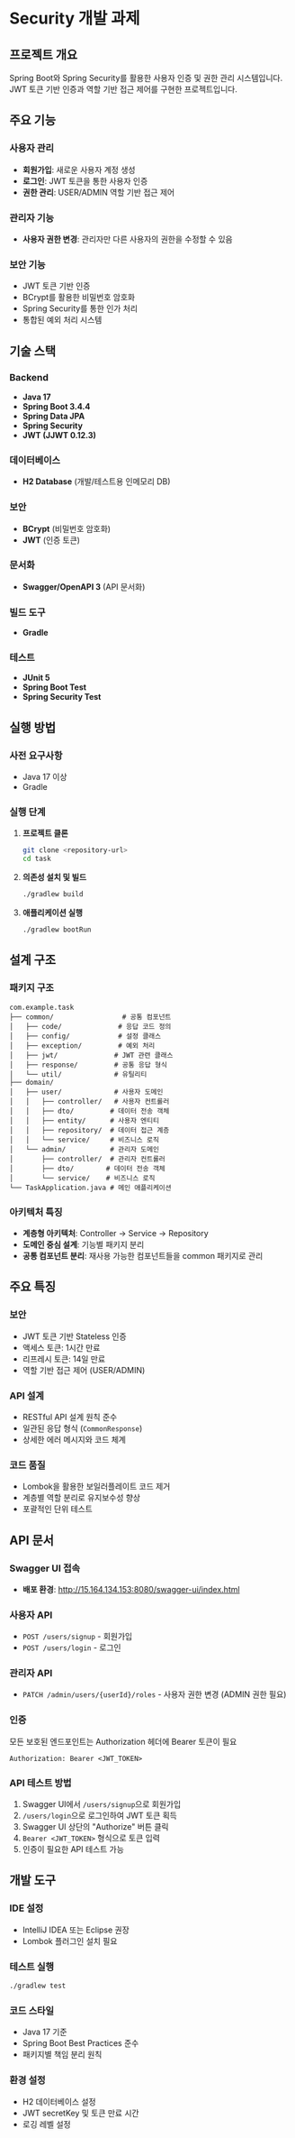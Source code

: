 # Security 개발 과제

## 프로젝트 개요
Spring Boot와 Spring Security를 활용한 사용자 인증 및 권한 관리 시스템입니다. JWT 토큰 기반 인증과 역할 기반 접근 제어를 구현한 프로젝트입니다.

## 주요 기능

### 사용자 관리
- **회원가입**: 새로운 사용자 계정 생성
- **로그인**: JWT 토큰을 통한 사용자 인증
- **권한 관리**: USER/ADMIN 역할 기반 접근 제어

### 관리자 기능
- **사용자 권한 변경**: 관리자만 다른 사용자의 권한을 수정할 수 있음

### 보안 기능
- JWT 토큰 기반 인증
- BCrypt를 활용한 비밀번호 암호화
- Spring Security를 통한 인가 처리
- 통합된 예외 처리 시스템

## 기술 스택

### Backend
- **Java 17**
- **Spring Boot 3.4.4**
- **Spring Data JPA**
- **Spring Security**
- **JWT (JJWT 0.12.3)**

### 데이터베이스
- **H2 Database** (개발/테스트용 인메모리 DB)

### 보안
- **BCrypt** (비밀번호 암호화)
- **JWT** (인증 토큰)

### 문서화
- **Swagger/OpenAPI 3** (API 문서화)

### 빌드 도구
- **Gradle**

### 테스트
- **JUnit 5**
- **Spring Boot Test**
- **Spring Security Test**

## 실행 방법

### 사전 요구사항
- Java 17 이상
- Gradle

### 실행 단계

1. **프로젝트 클론**
   ```bash
   git clone <repository-url>
   cd task
   ```

2. **의존성 설치 및 빌드**
   ```bash
   ./gradlew build
   ```

3. **애플리케이션 실행**
   ```bash
   ./gradlew bootRun
   ```

## 설계 구조

### 패키지 구조
```
com.example.task
├── common/                 # 공통 컴포넌트
│   ├── code/              # 응답 코드 정의
│   ├── config/            # 설정 클래스
│   ├── exception/         # 예외 처리
│   ├── jwt/              # JWT 관련 클래스
│   ├── response/         # 공통 응답 형식
│   └── util/             # 유틸리티
├── domain/
│   ├── user/             # 사용자 도메인
│   │   ├── controller/   # 사용자 컨트롤러
│   │   ├── dto/         # 데이터 전송 객체
│   │   ├── entity/      # 사용자 엔티티
│   │   ├── repository/  # 데이터 접근 계층
│   │   └── service/     # 비즈니스 로직
│   └── admin/           # 관리자 도메인
│       ├── controller/  # 관리자 컨트롤러
│       ├── dto/        # 데이터 전송 객체
│       └── service/    # 비즈니스 로직
└── TaskApplication.java # 메인 애플리케이션
```

### 아키텍처 특징
- **계층형 아키텍처**: Controller → Service → Repository
- **도메인 중심 설계**: 기능별 패키지 분리
- **공통 컴포넌트 분리**: 재사용 가능한 컴포넌트들을 common 패키지로 관리

## 주요 특징

### 보안
- JWT 토큰 기반 Stateless 인증
- 액세스 토큰: 1시간 만료
- 리프레시 토큰: 14일 만료
- 역할 기반 접근 제어 (USER/ADMIN)

### API 설계
- RESTful API 설계 원칙 준수
- 일관된 응답 형식 (`CommonResponse`)
- 상세한 에러 메시지와 코드 체계

### 코드 품질
- Lombok을 활용한 보일러플레이트 코드 제거
- 계층별 역할 분리로 유지보수성 향상
- 포괄적인 단위 테스트

## API 문서

### Swagger UI 접속
- **배포 환경**: http://15.164.134.153:8080/swagger-ui/index.html

### 사용자 API
- `POST /users/signup` - 회원가입
- `POST /users/login` - 로그인

### 관리자 API
- `PATCH /admin/users/{userId}/roles` - 사용자 권한 변경 (ADMIN 권한 필요)

### 인증
모든 보호된 엔드포인트는 Authorization 헤더에 Bearer 토큰이 필요
```
Authorization: Bearer <JWT_TOKEN>
```

### API 테스트 방법
1. Swagger UI에서 `/users/signup`으로 회원가입
2. `/users/login`으로 로그인하여 JWT 토큰 획득
3. Swagger UI 상단의 "Authorize" 버튼 클릭
4. `Bearer <JWT_TOKEN>` 형식으로 토큰 입력
5. 인증이 필요한 API 테스트 가능

## 개발 도구

### IDE 설정
- IntelliJ IDEA 또는 Eclipse 권장
- Lombok 플러그인 설치 필요

### 테스트 실행
```bash
./gradlew test
```

### 코드 스타일
- Java 17 기준
- Spring Boot Best Practices 준수
- 패키지별 책임 분리 원칙

### 환경 설정
- H2 데이터베이스 설정
- JWT secretKey 및 토큰 만료 시간
- 로깅 레벨 설정